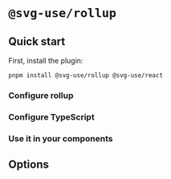 # `@svg-use/rollup`

## Quick start

First, install the plugin:

```shell
pnpm install @svg-use/rollup @svg-use/react
```

### Configure rollup

### Configure TypeScript

### Use it in your components

## Options
